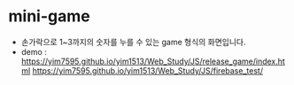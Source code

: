 # mini-game

- 손가락으로 1~3까지의 숫자를 누를 수 있는 game 형식의 화면입니다.
- demo : https://yim7595.github.io/yim1513/Web_Study/JS/release_game/index.html
https://yim7595.github.io/yim1513/Web_Study/JS/firebase_test/
